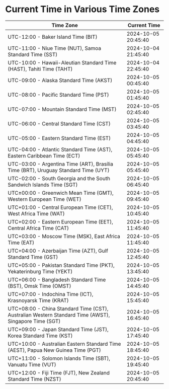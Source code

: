 # Current Time in Various Time Zones

| Time Zone | Current Time |
|-----------|--------------|
| UTC-12:00 - Baker Island Time (BIT) | 2024-10-05 20:45:40 |
| UTC-11:00 - Niue Time (NUT), Samoa Standard Time (SST) | 2024-10-04 21:45:40 |
| UTC-10:00 - Hawaii-Aleutian Standard Time (HAST), Tahiti Time (TAHT) | 2024-10-04 22:45:40 |
| UTC-09:00 - Alaska Standard Time (AKST) | 2024-10-05 00:45:40 |
| UTC-08:00 - Pacific Standard Time (PST) | 2024-10-05 01:45:40 |
| UTC-07:00 - Mountain Standard Time (MST) | 2024-10-05 02:45:40 |
| UTC-06:00 - Central Standard Time (CST) | 2024-10-05 03:45:40 |
| UTC-05:00 - Eastern Standard Time (EST) | 2024-10-05 04:45:40 |
| UTC-04:00 - Atlantic Standard Time (AST), Eastern Caribbean Time (ECT) | 2024-10-05 05:45:40 |
| UTC-03:00 - Argentina Time (ART), Brasília Time (BRT), Uruguay Standard Time (UYT) | 2024-10-05 05:45:40 |
| UTC-02:00 - South Georgia and the South Sandwich Islands Time (SGT) | 2024-10-05 06:45:40 |
| UTC±00:00 - Greenwich Mean Time (GMT), Western European Time (WET) | 2024-10-05 09:45:40 |
| UTC+01:00 - Central European Time (CET), West Africa Time (WAT) | 2024-10-05 10:45:40 |
| UTC+02:00 - Eastern European Time (EET), Central Africa Time (CAT) | 2024-10-05 11:45:40 |
| UTC+03:00 - Moscow Time (MSK), East Africa Time (EAT) | 2024-10-05 11:45:40 |
| UTC+04:00 - Azerbaijan Time (AZT), Gulf Standard Time (GST) | 2024-10-05 12:45:40 |
| UTC+05:00 - Pakistan Standard Time (PKT), Yekaterinburg Time (YEKT) | 2024-10-05 13:45:40 |
| UTC+06:00 - Bangladesh Standard Time (BST), Omsk Time (OMST) | 2024-10-05 14:45:40 |
| UTC+07:00 - Indochina Time (ICT), Krasnoyarsk Time (KRAT) | 2024-10-05 15:45:40 |
| UTC+08:00 - China Standard Time (CST), Australian Western Standard Time (AWST), Singapore Time (SGT) | 2024-10-05 16:45:40 |
| UTC+09:00 - Japan Standard Time (JST), Korea Standard Time (KST) | 2024-10-05 17:45:40 |
| UTC+10:00 - Australian Eastern Standard Time (AEST), Papua New Guinea Time (PGT) | 2024-10-05 18:45:40 |
| UTC+11:00 - Solomon Islands Time (SBT), Vanuatu Time (VUT) | 2024-10-05 19:45:40 |
| UTC+12:00 - Fiji Time (FJT), New Zealand Standard Time (NZST) | 2024-10-05 20:45:40 |
